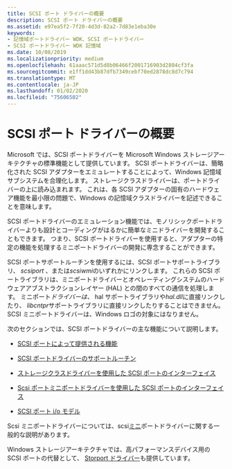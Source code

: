 ```yaml
---
title: SCSI ポート ドライバーの概要
description: SCSI ポート ドライバーの概要
ms.assetid: e97ea5f2-7f20-4d3d-82a2-7d83e1eba30e
keywords:
- 記憶域ポートドライバー WDK、SCSI ポートドライバー
- SCSI ポートドライバー WDK 記憶域
ms.date: 10/08/2019
ms.localizationpriority: medium
ms.openlocfilehash: 61aaac571d5d8b06466f2001716903d2804cf3fa
ms.sourcegitcommit: e1ff1dd43b87dfb7349cebf70ed2878dc8d7c794
ms.translationtype: MT
ms.contentlocale: ja-JP
ms.lasthandoff: 01/02/2020
ms.locfileid: "75606502"
---
```

# <a name="scsi-port-driver-overview"></a>SCSI ポート ドライバーの概要

Microsoft では、SCSI ポートドライバーを Microsoft Windows ストレージアーキテクチャの標準機能として提供しています。 SCSI ポートドライバーは、簡略化された SCSI アダプターをエミュレートすることによって、Windows 記憶域サブシステムを合理化します。 ストレージクラスドライバーは、ポートドライバーの上に読み込まれます。 これは、各 SCSI アダプターの固有のハードウェア機能を最小限の問題で、Windows の記憶域クラスドライバーを記述できることを意味します。

SCSI ポートドライバーのエミュレーション機能では、モノリシックポートドライバーよりも設計とコーディングがはるかに簡単なミニドライバーを開発することもできます。 つまり、SCSI ポートドライバーを使用すると、アダプターの特定の機能を処理するミニポートドライバーの開発に専念することができます。

SCSI ポートサポートルーチンを使用するには、SCSI ポートサポートライブラリ、 *scsiport* 、または*scsiwmi*のいずれかにリンクします。 これらの SCSI ポートライブラリは、ミニポートドライバーとオペレーティングシステムのハードウェアアブストラクションレイヤー (HAL) との間のすべての通信を処理します。 ミニポート*ドライバーは、* hal サポートライブラリや*hal.dll*に直接リンクしたり、 *libcntpr*サポートライブラリに直接リンクしたりすることはできません。 SCSI ミニポートドライバーは、Windows ロゴの対象にはなりません。

次のセクションでは、SCSI ポートドライバーの主な機能について説明します。

- [SCSI ポートによって提供される機能](capabilities-provided-by-scsi-port.md)

- [SCSI ポートドライバーのサポートルーチン](scsi-port-driver-support-routines.md)

- [ストレージクラスドライバーを使用した SCSI ポートのインターフェイス](scsi-port-s-srb-interface-with-the-storage-class-driver.md)

- [Scsi ポートミニポートドライバーを使用した SCSI ポートのインターフェイス](scsi-port-s-interface-with-scsi-port-miniport-drivers.md)

- [SCSI ポート i/o モデル](scsi-port-i-o-model.md)

Scsi ミニポートドライバーについては、scsi[ミニ](scsi-miniport-drivers.md)ポートドライバーに関する一般的な説明があります。

Windows ストレージアーキテクチャでは、高パフォーマンスデバイス用の SCSI ポートの代替として、 [Storport ドライバー](storport-driver-overview.md)も提供しています。

